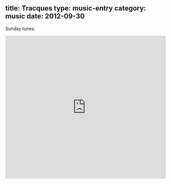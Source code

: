 title: Tracques
type: music-entry
category: music
date: 2012-09-30
---

Sunday tunes.

<iframe width="100%" height="450" scrolling="no" frameborder="no" src="https://w.soundcloud.com/player/?url=http%3A%2F%2Fapi.soundcloud.com%2Fplaylists%2F2508840"></iframe>
